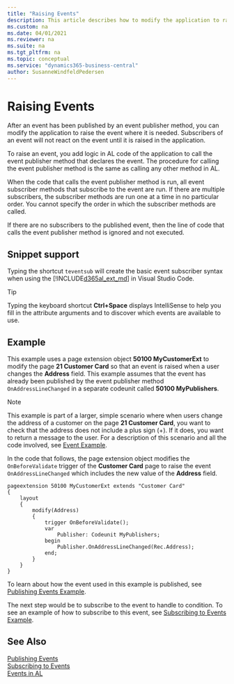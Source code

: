 ```yaml
---
title: "Raising Events"
description: This article describes how to modify the application to raise an event in Dynamics 365 Business Central. 
ms.custom: na
ms.date: 04/01/2021
ms.reviewer: na
ms.suite: na
ms.tgt_pltfrm: na
ms.topic: conceptual
ms.service: "dynamics365-business-central"
author: SusanneWindfeldPedersen
---
```


# Raising Events

After an event has been published by an event publisher method, you can modify the application to raise the event where it is needed. Subscribers of an event will not react on the event until it is raised in the application.  

To raise an event, you add logic in AL code of the application to call the event publisher method that declares the event. The procedure for calling the event publisher method is the same as calling any other method in AL.  

When the code that calls the event publisher method is run, all event subscriber methods that subscribe to the event are run. If there are multiple subscribers, the subscriber methods are run one at a time in no particular order. You cannot specify the order in which the subscriber methods are called.   

If there are no subscribers to the published event, then the line of code that calls the event publisher method is ignored and not executed.  

## Snippet support
Typing the shortcut `teventsub` will create the basic event subscriber syntax when using the [!INCLUDE[d365al_ext_md](../includes/d365al_ext_md.md)] in Visual Studio Code. 

> [!TIP]  
> Typing the keyboard shortcut **Ctrl+Space** displays IntelliSense to help you fill in the attribute arguments and to discover which events are available to use.

## Example

This example uses a page extension object **50100 MyCustomerExt** to modify the page **21 Customer Card** so that an event is raised when a user changes the **Address** field. This example assumes that the event has already been published by the event publisher method `OnAddressLineChanged` in a separate codeunit called **50100 MyPublishers**.

> [!NOTE]  
> This example is part of a larger, simple scenario where when users change the address of a customer on the page **21 Customer Card**, you want to check that the address does not include a plus sign (+). If it does, you want to return a message to the user. For a description of this scenario and all the code involved, see [Event Example](devenv-events-example.md).

In the code that follows, the page extension object modifies the `OnBeforeValidate` trigger of the **Customer Card** page to raise the event `OnAddressLineChanged` which includes the new value of the **Address** field.

```AL
pageextension 50100 MyCustomerExt extends "Customer Card"
{
    layout
    {
        modify(Address)
        {
            trigger OnBeforeValidate();
            var
                Publisher: Codeunit MyPublishers;
            begin
                Publisher.OnAddressLineChanged(Rec.Address);
            end;
        }
    }
}
```

To learn about how the event used in this example is published, see [Publishing Events Example](devenv-publishing-events.md#example). 

The next step would be to subscribe to the event to handle to condition. To see an example of how to subscribe to this event, see [Subscribing to Events Example](devenv-subscribing-to-events.md#example-1).  

## See Also

[Publishing Events](devenv-publishing-events.md)   
[Subscribing to Events](devenv-subscribing-to-events.md)   
[Events in AL](devenv-events-in-al.md)   
